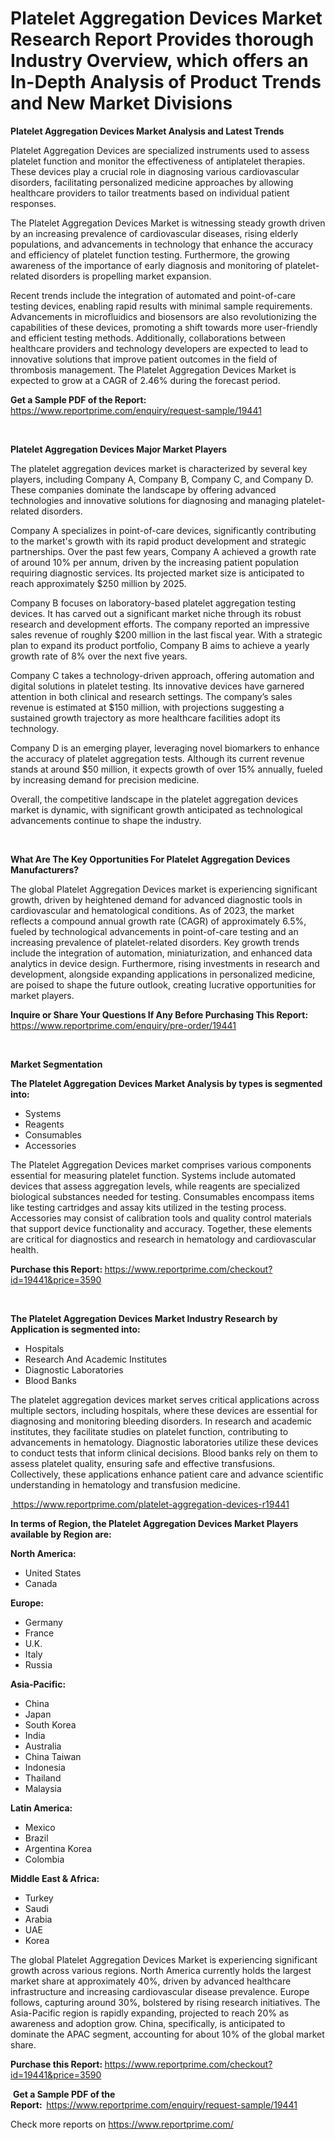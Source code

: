 <p><h1>Platelet Aggregation Devices Market Research Report Provides thorough Industry Overview, which offers an In-Depth Analysis of Product Trends and New Market Divisions</h1></p><p><strong>Platelet Aggregation Devices Market Analysis and Latest Trends</strong></p>
<p><p>Platelet Aggregation Devices are specialized instruments used to assess platelet function and monitor the effectiveness of antiplatelet therapies. These devices play a crucial role in diagnosing various cardiovascular disorders, facilitating personalized medicine approaches by allowing healthcare providers to tailor treatments based on individual patient responses.</p><p>The Platelet Aggregation Devices Market is witnessing steady growth driven by an increasing prevalence of cardiovascular diseases, rising elderly populations, and advancements in technology that enhance the accuracy and efficiency of platelet function testing. Furthermore, the growing awareness of the importance of early diagnosis and monitoring of platelet-related disorders is propelling market expansion.</p><p>Recent trends include the integration of automated and point-of-care testing devices, enabling rapid results with minimal sample requirements. Advancements in microfluidics and biosensors are also revolutionizing the capabilities of these devices, promoting a shift towards more user-friendly and efficient testing methods. Additionally, collaborations between healthcare providers and technology developers are expected to lead to innovative solutions that improve patient outcomes in the field of thrombosis management. The Platelet Aggregation Devices Market is expected to grow at a CAGR of 2.46% during the forecast period.</p></p>
<p><strong>Get a Sample PDF of the Report:&nbsp;</strong> <a href="https://www.reportprime.com/enquiry/request-sample/19441?utm_campaign=2478&utm_medium=2&utm_source=Github&utm_content=ia&utm_term=19032025&utm_id=platelet-aggregation-devices">https://www.reportprime.com/enquiry/request-sample/19441</a></p>
<p>&nbsp;</p>
<p><strong>Platelet Aggregation Devices Major Market Players</strong></p>
<p><p>The platelet aggregation devices market is characterized by several key players, including Company A, Company B, Company C, and Company D. These companies dominate the landscape by offering advanced technologies and innovative solutions for diagnosing and managing platelet-related disorders.</p><p>Company A specializes in point-of-care devices, significantly contributing to the market's growth with its rapid product development and strategic partnerships. Over the past few years, Company A achieved a growth rate of around 10% per annum, driven by the increasing patient population requiring diagnostic services. Its projected market size is anticipated to reach approximately $250 million by 2025.</p><p>Company B focuses on laboratory-based platelet aggregation testing devices. It has carved out a significant market niche through its robust research and development efforts. The company reported an impressive sales revenue of roughly $200 million in the last fiscal year. With a strategic plan to expand its product portfolio, Company B aims to achieve a yearly growth rate of 8% over the next five years.</p><p>Company C takes a technology-driven approach, offering automation and digital solutions in platelet testing. Its innovative devices have garnered attention in both clinical and research settings. The company’s sales revenue is estimated at $150 million, with projections suggesting a sustained growth trajectory as more healthcare facilities adopt its technology.</p><p>Company D is an emerging player, leveraging novel biomarkers to enhance the accuracy of platelet aggregation tests. Although its current revenue stands at around $50 million, it expects growth of over 15% annually, fueled by increasing demand for precision medicine.</p><p>Overall, the competitive landscape in the platelet aggregation devices market is dynamic, with significant growth anticipated as technological advancements continue to shape the industry.</p></p>
<p>&nbsp;</p>
<p><strong>What Are The Key Opportunities For Platelet Aggregation Devices Manufacturers?</strong></p>
<p><p>The global Platelet Aggregation Devices market is experiencing significant growth, driven by heightened demand for advanced diagnostic tools in cardiovascular and hematological conditions. As of 2023, the market reflects a compound annual growth rate (CAGR) of approximately 6.5%, fueled by technological advancements in point-of-care testing and an increasing prevalence of platelet-related disorders. Key growth trends include the integration of automation, miniaturization, and enhanced data analytics in device design. Furthermore, rising investments in research and development, alongside expanding applications in personalized medicine, are poised to shape the future outlook, creating lucrative opportunities for market players.</p></p>
<p><strong>Inquire or Share Your Questions If Any Before Purchasing This Report:</strong> <a href="https://www.reportprime.com/enquiry/pre-order/19441?utm_campaign=2478&utm_medium=2&utm_source=Github&utm_content=ia&utm_term=19032025&utm_id=platelet-aggregation-devices">https://www.reportprime.com/enquiry/pre-order/19441</a></p>
<p>&nbsp;</p>
<p><strong>Market Segmentation</strong></p>
<p><strong>The Platelet Aggregation Devices Market Analysis by types is segmented into:</strong></p>
<p><ul><li>Systems</li><li>Reagents</li><li>Consumables</li><li>Accessories</li></ul></p>
<p><p>The Platelet Aggregation Devices market comprises various components essential for measuring platelet function. Systems include automated devices that assess aggregation levels, while reagents are specialized biological substances needed for testing. Consumables encompass items like testing cartridges and assay kits utilized in the testing process. Accessories may consist of calibration tools and quality control materials that support device functionality and accuracy. Together, these elements are critical for diagnostics and research in hematology and cardiovascular health.</p></p>
<p><strong>Purchase this Report:&nbsp;</strong><a href="https://www.reportprime.com/checkout?id=19441&price=3590&utm_campaign=2478&utm_medium=2&utm_source=Github&utm_content=ia&utm_term=19032025&utm_id=platelet-aggregation-devices">https://www.reportprime.com/checkout?id=19441&price=3590</a></p>
<p>&nbsp;</p>
<p><strong>The Platelet Aggregation Devices Market Industry Research by Application is segmented into:</strong></p>
<p><ul><li>Hospitals</li><li>Research And Academic Institutes</li><li>Diagnostic Laboratories</li><li>Blood Banks</li></ul></p>
<p><p>The platelet aggregation devices market serves critical applications across multiple sectors, including hospitals, where these devices are essential for diagnosing and monitoring bleeding disorders. In research and academic institutes, they facilitate studies on platelet function, contributing to advancements in hematology. Diagnostic laboratories utilize these devices to conduct tests that inform clinical decisions. Blood banks rely on them to assess platelet quality, ensuring safe and effective transfusions. Collectively, these applications enhance patient care and advance scientific understanding in hematology and transfusion medicine.</p></p>
<p><a href="https://www.reportprime.com/platelet-aggregation-devices-r19441?utm_campaign=2478&utm_medium=2&utm_source=Github&utm_content=ia&utm_term=19032025&utm_id=platelet-aggregation-devices">&nbsp;https://www.reportprime.com/platelet-aggregation-devices-r19441</a></p>
<p><strong>In terms of Region, the Platelet Aggregation Devices Market Players available by Region are:</strong></p>
<p>
    <p> <strong> North America: </strong>
        <ul>
            <li>United States</li>
            <li>Canada</li>
        </ul>
        </p> 
    <p> <strong> Europe: </strong>
        <ul>
            <li>Germany</li>
            <li>France</li>
            <li>U.K.</li>
            <li>Italy</li>
            <li>Russia</li>
        </ul>
        </p> 
    <p> <strong> Asia-Pacific: </strong>
        <ul>
            <li>China</li>
            <li>Japan</li>
            <li>South Korea</li>
            <li>India</li>
            <li>Australia</li>
            <li>China Taiwan</li>
            <li>Indonesia</li>
            <li>Thailand</li>
            <li>Malaysia</li>
        </ul>
        </p> 
    <p> <strong> Latin America: </strong>
        <ul>
            <li>Mexico</li>
            <li>Brazil</li>
            <li>Argentina Korea</li>
            <li>Colombia</li>
        </ul>
        </p> 
    <p> <strong> Middle East & Africa: </strong>
        <ul>
            <li>Turkey</li>
            <li>Saudi</li>
            <li>Arabia</li>
            <li>UAE</li>
            <li>Korea</li>
        </ul>
    </p>
    </p>
<p><p>The global Platelet Aggregation Devices Market is experiencing significant growth across various regions. North America currently holds the largest market share at approximately 40%, driven by advanced healthcare infrastructure and increasing cardiovascular disease prevalence. Europe follows, capturing around 30%, bolstered by rising research initiatives. The Asia-Pacific region is rapidly expanding, projected to reach 20% as awareness and adoption grow. China, specifically, is anticipated to dominate the APAC segment, accounting for about 10% of the global market share.</p></p>
<p><strong>Purchase this Report: </strong><a href="https://www.reportprime.com/checkout?id=19441&price=3590&utm_campaign=2478&utm_medium=2&utm_source=Github&utm_content=ia&utm_term=19032025&utm_id=platelet-aggregation-devices">https://www.reportprime.com/checkout?id=19441&price=3590</a></p>
<p>&nbsp;<strong>Get a Sample PDF of the Report:&nbsp;&nbsp;</strong><a href="https://www.reportprime.com/enquiry/request-sample/19441?utm_campaign=2478&utm_medium=2&utm_source=Github&utm_content=ia&utm_term=19032025&utm_id=platelet-aggregation-devices">https://www.reportprime.com/enquiry/request-sample/19441</a></p>
<p><strong></strong></p>
<p>Check more reports on <a href="https://www.reportprime.com/?utm_campaign=2478&utm_medium=2&utm_source=Github&utm_content=ia&utm_term=19032025&utm_id=platelet-aggregation-devices">https://www.reportprime.com/</a></p>